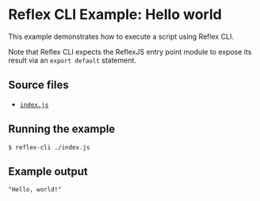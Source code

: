 # Reflex CLI Example: Hello world

This example demonstrates how to execute a script using Reflex CLI.

Note that Reflex CLI expects the ReflexJS entry point module to expose its result via an `export default` statement.

## Source files

- [`index.js`](./index.js)

## Running the example

```shell
$ reflex-cli ./index.js
```

## Example output

```
"Hello, world!"
```

